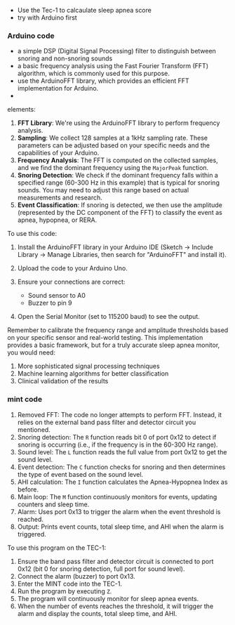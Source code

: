 
- Use the Tec-1 to calcaulate sleep apnea score
- try with Arduino first

### Arduino code
- a simple DSP (Digital Signal Processing) filter to distinguish between snoring and non-snoring sounds 
- a basic frequency analysis using the Fast Fourier Transform (FFT) algorithm, which is commonly used for this purpose.
- use the ArduinoFFT library, which provides an efficient FFT implementation for Arduino.
-

elements:
1. **FFT Library**: We're using the ArduinoFFT library to perform frequency analysis.
2. **Sampling**: We collect 128 samples at a 1kHz sampling rate. These parameters can be adjusted based on your specific needs and the capabilities of your Arduino.
3. **Frequency Analysis**: The FFT is computed on the collected samples, and we find the dominant frequency using the `MajorPeak` function.
4. **Snoring Detection**: We check if the dominant frequency falls within a specified range (60-300 Hz in this example) that is typical for snoring sounds. You may need to adjust this range based on actual measurements and research.
5. **Event Classification**: If snoring is detected, we then use the amplitude (represented by the DC component of the FFT) to classify the event as apnea, hypopnea, or RERA.

To use this code:
1. Install the ArduinoFFT library in your Arduino IDE (Sketch -> Include Library -> Manage Libraries, then search for "ArduinoFFT" and install it).
2. Upload the code to your Arduino Uno.
3. Ensure your connections are correct:
   - Sound sensor to A0
   - Buzzer to pin 9

4. Open the Serial Monitor (set to 115200 baud) to see the output.

Remember to calibrate the frequency range and amplitude thresholds based on your specific sensor and real-world testing. This implementation provides a basic framework, but for a truly accurate sleep apnea monitor, you would need:

1. More sophisticated signal processing techniques
2. Machine learning algorithms for better classification
3. Clinical validation of the results

### mint code

1. Removed FFT: The code no longer attempts to perform FFT. Instead, it relies on the external band pass filter and detector circuit you mentioned.
2. Snoring detection: The `R` function reads bit 0 of port 0x12 to detect if snoring is occurring (i.e., if the frequency is in the 60-300 Hz range).
3. Sound level: The `L` function reads the full value from port 0x12 to get the sound level.
4. Event detection: The `C` function checks for snoring and then determines the type of event based on the sound level.
5. AHI calculation: The `I` function calculates the Apnea-Hypopnea Index as before.
6. Main loop: The `M` function continuously monitors for events, updating counters and sleep time.
7. Alarm: Uses port 0x13 to trigger the alarm when the event threshold is reached.
8. Output: Prints event counts, total sleep time, and AHI when the alarm is triggered.

To use this program on the TEC-1:

1. Ensure the band pass filter and detector circuit is connected to port 0x12 (bit 0 for snoring detection, full port for sound level).
2. Connect the alarm (buzzer) to port 0x13.
3. Enter the MINT code into the TEC-1.
4. Run the program by executing `Z`.
5. The program will continuously monitor for sleep apnea events.
6. When the number of events reaches the threshold, it will trigger the alarm and display the counts, total sleep time, and AHI.





